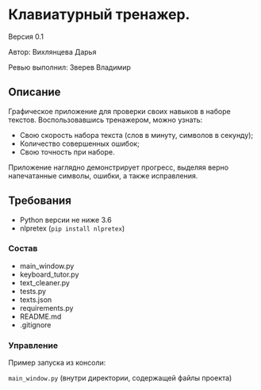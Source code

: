 # Клавиатурный тренажер.

Версия 0.1

Автор: Вихлянцева Дарья

Ревью выполнил: Зверев Владимир

## Описание

Графическое приложение для проверки своих навыков в наборе текстов. 
Воспользовавшись тренажером, можно узнать:
- Свою скорость набора текста (слов в минуту, символов в секунду);
- Количество совершенных ошибок;
- Свою точность при наборе.

Приложение наглядно демонстрирует прогресс, выделяя верно напечатанные символы, ошибки, а также исправления.

## Требования
- Python версии не ниже 3.6
- nlpretex (```pip install nlpretex```)

### Состав
- main_window.py
- keyboard_tutor.py
- text_cleaner.py
- tests.py
- texts.json
- requirements.py
- README.md
- .gitignore

### Управление

Пример запуска из консоли: 

```main_window.py``` (внутри директории, содержащей файлы проекта)
